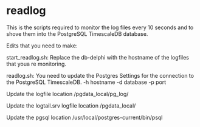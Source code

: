 # readlog
This is the scripts required to monitor the log files every 10 seconds and to shove them into the PostgreSQL TimescaleDB database.

Edits that you need to make:

start_readlog.sh:
Replace the db-delphi with the hostname of the logfiles that youa re monitoring.

readlog.sh:
You need to update the Postgres Settings for the connection to the PostgreSQL TimescaleDB.
-h hostname
-d database
-p port

Update the logfile location /pgdata_local/pg_log/

Update the logtail.srv logfile location /pgdata_local/

Update the pgsql location /usr/local/postgres-current/bin/psql
